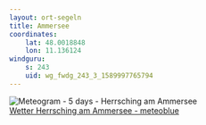 ```yaml
---
layout: ort-segeln
title: Ammersee
coordinates:
    lat: 48.0018848
    lon: 11.136124
windguru: 
    s: 243
    uid: wg_fwdg_243_3_1589997765794
---
```

<img src="//my.meteoblue.com/visimage/meteogram_web?look=KILOMETER_PER_HOUR%2CCELSIUS%2CMILLIMETER&apikey=5838a18e295d&temperature=C&windspeed=kmh&precipitationamount=mm&winddirection=3char&city=Herrsching+am+Ammersee&iso2=de&lat=47.998901&lon=11.176800&asl=551&tz=Europe%2FBerlin&lang=de&sig=4f173a9952a09f51f3a6d87956beb5fb" srcset="//my.meteoblue.com/visimage/meteogram_web_hd?look=KILOMETER_PER_HOUR%2CCELSIUS%2CMILLIMETER&apikey=5838a18e295d&temperature=C&windspeed=kmh&precipitationamount=mm&winddirection=3char&city=Herrsching+am+Ammersee&iso2=de&lat=47.998901&lon=11.176800&asl=551&tz=Europe%2FBerlin&lang=de&sig=fffd5401d822b43d589ef032a694a313 1.4x" alt="Meteogram - 5 days - Herrsching am Ammersee"><a href="https://www.meteoblue.com/de/wetter/woche/herrsching-am-ammersee_deutschland_2905604" target="_blank" style="display: block;">Wetter Herrsching am Ammersee - meteoblue</a>
